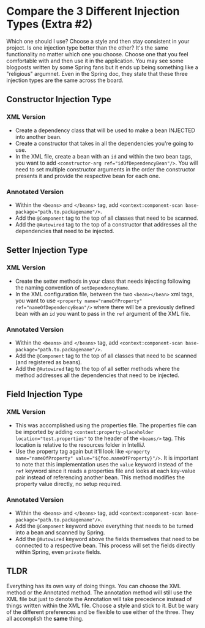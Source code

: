 # Compare the 3 Different Injection Types (Extra #2)
Which one should I use? Choose a style and then stay consistent in your project. Is
one injection type better than the other? It's the same functionality no matter 
which one you choose. Choose one that you feel comfortable with and then use it
in the application. You may see some blogposts written by some Spring fans but 
it ends up being something like a "religious" argumnet. Even in the Spring doc,
they state that these three injection types are the same across the board.
## Constructor Injection Type
### XML Version
- Create a dependency class that will be used to make a bean INJECTED into another bean.
- Create a constructor that takes in all the dependencies you're going to use.
- In the XML file, create a bean with an ``id`` and within the two bean tags, you
want to add ``<constructor-arg ref="idOfDependencyBean"/>``. You will need to set
multiple constructor arguments in the order the constructor presents it and provide
the respective bean for each one. 

### Annotated Version
- Within the ``<beans>`` and ``</beans>`` tag, add ``<context:component-scan base-package="path.to.packagename"/>``.
- Add the ``@Component`` tag to the top of all classes that need to be scanned. 
- Add the ``@Autowired`` tag to the top of a constructor that addresses all the dependencies
that need to be injected. 

## Setter Injection Type
### XML Version
- Create the setter methods in your class that needs injecting following the naming
convention of ``setDependencyName``. 
- In the XML configuration file, between the two ``<bean></bean>`` xml tags, you want
to use ``<property name="nameOfProperty" ref="nameOfDependencyBean"/>`` where there
will be a previously defined bean with an ``id`` you want to pass in the ``ref`` argument
of the XML file.
### Annotated Version
- Within the ``<beans>`` and ``</beans>`` tag, add ``<context:component-scan base-package="path.to.packagename"/>``.
- Add the ``@Component`` tag to the top of all classes that need to be scanned (and registered as beans).
- Add the ``@Autowired`` tag to the top of all setter methods where the method addresses all the 
dependencies that need to be injected.
## Field Injection Type
### XML Version
- This was accomplished using the properties file. The properties file can be imported by adding 
``<context:property-placeholder location="test.properties"`` to the header of the ``<beans/>`` tag.
This location is relative to the resources folder in IntelliJ.
- Use the property tag again but it'll look like ``<property name="nameOfProperty" value="${foo.nameOfProperty}"/>``.
It is important to note that this implementation uses the ``value`` keyword instead of the ``ref`` keyword since it 
reads a properties file and looks at each key-value pair instead of referencing another bean. This method modifies the 
property value directly, no setup required.

### Annotated Version
- Within the ``<beans>`` and ``</beans>`` tag, add ``<context:component-scan base-package="path.to.packagename"/>``.
- Add the ``@Component`` keyword above everything that needs to be turned into a bean and scanned by Spring.
- Add the ``@Autowired`` keyword above the fields themselves that need to be connected to a respective bean. This 
process will set the fields directly within Spring, even ``private`` fields.

## TLDR

Everything has its own way of doing things. You can choose the XML method or the Annotated method. The 
annotation method will still use the XML file but just to denote the Annotation will take precedence
instead of things written within the XML file. Choose a style and stick to it. But be wary of the different
preferences and be flexible to use either of the three. They all accomplish the **same** thing. 

